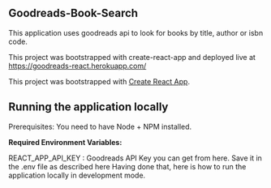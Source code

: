 ## Goodreads-Book-Search
This application uses goodreads api to look for books by title, author or isbn code.<br>

This project was bootstrapped with create-react-app and deployed live at https://goodreads-react.herokuapp.com/ <br>

This project was bootstrapped with [Create React App](https://github.com/facebook/create-react-app).

## Running the application locally
Prerequisites: You need to have Node + NPM installed.

<b>Required Environment Variables:</b>

REACT_APP_API_KEY : Goodreads API Key you can get from here.
Save it in the .env file as described here
Having done that, here is how to run the application locally in development mode.
